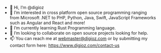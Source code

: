 - 👋 Hi, I’m @digioz
- 👀 I’m interested in cross platform open source programming ranging from Microsoft .NET to PHP, Python, Java, Swift, JavaScript Frameworks such as Angular and React and more!
- 🌱 I’m currently learning Rust Programming language. 
- 💞️ I’m looking to collaborate on open source projects looking for help. 
- 📫 You can reach me at webmaster@digioz.com or by submitting my contact form here: https://www.digioz.com/contact-us

<!---
digioz/digioz is a ✨ special ✨ repository because its `README.md` (this file) appears on your GitHub profile.
You can click the Preview link to take a look at your changes.
--->
